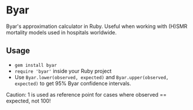 # Byar

Byar's approximation calculator in Ruby. Useful when working with (H)SMR mortality models used in hospitals worldwide.

## Usage

  * `gem install byar`
  * `require 'byar'` inside your Ruby project
  * Use `Byar.lower(observed, expected)` and `Byar.upper(observed, expected)` to get 95% Byar confidence intervals.
  
Caution: 1 is used as reference point for cases where observed == expected, not 100!